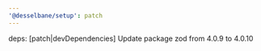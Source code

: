 ```yaml
---
'@desselbane/setup': patch
---
```


deps: [patch|devDependencies] Update package zod from 4.0.9 to 4.0.10
